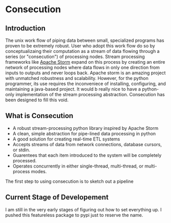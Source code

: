 Consecution
===

Introduction
---
The unix work flow of piping data between small, specialized programs has proven
to be extremely robust.  User who adopt this work flow do so by conceptualizaing
their computation as a stream of data flowing through a series (or
"consecution") of processing nodes.  Stream processing frameworks like <a
href="http://storm.apache.org/">Apache Storm</a> expand on this process by
creating an entire network of processing nodes where data flows in only one
direction from inputs to outputs and never loops back.  Apache storm is an
amazing project with unmatched robustness and scalability.  However, for the
python programmer, its use requires the inconveniece of installing, configuring,
and maintaining a java-based project.  It would b really nice to have a
python-only implementation of the stream processing abstraction.  Consecution has
been designed to fill this void.

What is Consecution
---
* A robust stream-processing python library inspired by Apache Storm
* A clean, simple abstraction for pipe-lined data processing in python
* A good solution for creating real-time ETL systems
* Accepts streams of data from network connections, database cursors, or stdin.
* Guarentees that each item introduced to the system will be completely
  processed.
* Operates concurrently in either single-thread, multi-thread, or multi-process
  modes.




The first step to using consecution is to sketch out a pipeline





Current Stage of Developement
----
I am still in the very early stages of figuring out how to set everything
up.  I pushed this featureless package to pypi just to reserve the name.

